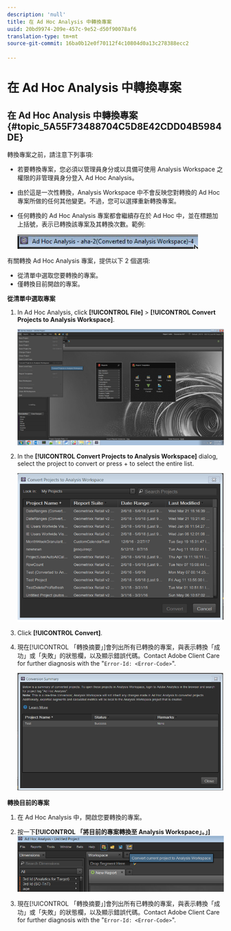 ```yaml
---
description: 'null'
title: 在 Ad Hoc Analysis 中轉換專案
uuid: 20bd9974-209e-457c-9e52-d50f90078af6
translation-type: tm+mt
source-git-commit: 16ba0b12e0f70112f4c10804d0a13c278388ecc2

---
```



# 在 Ad Hoc Analysis 中轉換專案

## 在 Ad Hoc Analysis 中轉換專案 {#topic_5A55F73488704C5D8E42CDD04B5984DE}

轉換專案之前，請注意下列事項: 

* 若要轉換專案，您必須以管理員身分或以具備可使用 Analysis Workspace 之權限的非管理員身分登入 Ad Hoc Analysis。
* 由於這是一次性轉換，Analysis Workspace 中不會反映您對轉換的 Ad Hoc 專案所做的任何其他變更。不過，您可以選擇重新轉換專案。
* 任何轉換的 Ad Hoc Analysis 專案都會繼續存在於 Ad Hoc 中，並在標題加上括號，表示已轉換該專案及其轉換次數。範例:

   ![](assets/aha_title_converted.png)

有關轉換 Ad Hoc Analysis 專案，提供以下 2 個選項: 

* 從清單中選取您要轉換的專案。
* 僅轉換目前開啟的專案。

**從清單中選取專案**

1. In Ad Hoc Analysis, click **[!UICONTROL File]** &gt; **[!UICONTROL Convert Projects to Analysis Workspace]**.

   ![](assets/aha2aw_convert.png)

1. In the **[!UICONTROL Convert Projects to Analysis Workspace]** dialog, select the project to convert or press  +  to select the entire list.

   ![](assets/aha2aw_projects.png)

1. Click **[!UICONTROL Convert]**.
1. 現在[!UICONTROL 「轉換摘要」]會列出所有已轉換的專案，與表示轉換「成功」或「失敗」的狀態欄，以及顯示錯誤代碼。Contact Adobe Client Care for further diagnosis with the "`Error-Id: <Error-Code>`".

   ![](assets/export_summary.png)

**轉換目前的專案**

1. 在 Ad Hoc Analysis 中，開啟您要轉換的專案。
1. 按一下&#x200B;**[!UICONTROL 「將目前的專案轉換至 Analysis Workspace」。」]**![](assets/export_current.png)

1. 現在[!UICONTROL 「轉換摘要」]會列出所有已轉換的專案，與表示轉換「成功」或「失敗」的狀態欄，以及顯示錯誤代碼。Contact Adobe Client Care for further diagnosis with the "`Error-Id: <Error-Code>`".
